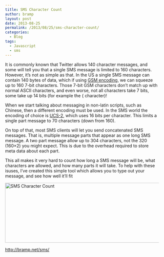 ```yaml
---
title: SMS Character Count
author: bramp
layout: post
date: 2013-08-25
permalink: /2013/08/25/sms-character-count/
categories:
  - Blog
tags:
  - Javascript
  - sms
---
```

It is commonly known that Twitter allows 140 character messages, and some will tell you that a single SMS message is limited to 160 characters. However, it&#8217;s not as simple as that. In the US a single SMS message can contain 140 bytes of data, which if using [GSM encoding][1], we can squeeze up to 160 7-bit characters. Those 7-bit GSM characters don&#8217;t match up with normal ASCII characters, and even worse, not all characters take 7 bits, some take up 14 bits (for example the { character)!

When we start talking about messaging in non-latin scripts, such as Chinese, then a different encoding must be used. In the SMS world the encoding of choice is [UCS-2][2], which uses 16 bits per character. This limits a single part message to 70 characters (down from 160).

On top of that, most SMS clients will let you send concatenated SMS messages. That is, multiple message parts that appear as one long SMS message. A two part message allow up to 304 characters, not the 320 (160&#215;2) you might expect. This is due to the overhead required to store meta data about each part.

This all makes it very hard to count how long a SMS message will be, what characters are allowed, and how many parts it will take. To help with these isuses, I&#8217;ve created this simple tool which allows you to type out your message, and see how well it&#8217;ll fit

<img src="http://bramp.net/blog/wp-content/uploads/sms-count.png" alt="SMS Character Count" width="741" height="196" class="aligncenter size-full wp-image-661" /></p> 

http://bramp.net/sms/</a>

 [1]: http://en.wikipedia.org/wiki/GSM_03.38
 [2]: http://en.wikipedia.org/wiki/UTF-16